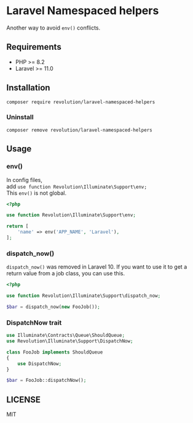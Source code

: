 # Laravel Namespaced helpers

Another way to avoid `env()` conflicts.

## Requirements
- PHP >= 8.2
- Laravel >= 11.0

## Installation
```shell
composer require revolution/laravel-namespaced-helpers
```

### Uninstall
```shell
composer remove revolution/laravel-namespaced-helpers
```

## Usage

### env()
In config files,  
add `use function Revolution\Illuminate\Support\env;`  
This `env()` is not global.

```php
<?php

use function Revolution\Illuminate\Support\env;

return [
    'name' => env('APP_NAME', 'Laravel'),
];
```

### dispatch_now()
`dispatch_now()` was removed in Laravel 10. If you want to use it to get a return value from a job class, you can use this.

```php
<?php

use function Revolution\Illuminate\Support\dispatch_now;

$bar = dispatch_now(new FooJob());
```

### DispatchNow trait
```php
use Illuminate\Contracts\Queue\ShouldQueue;
use Revolution\Illuminate\Support\DispatchNow;

class FooJob implements ShouldQueue
{
    use DispatchNow;
}
```

```php
$bar = FooJob::dispatchNow();
```

## LICENSE
MIT  
